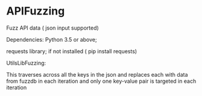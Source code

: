 # APIFuzzing
Fuzz API data ( json input supported)

Dependencies:
Python 3.5 or above; 

requests library; if not installed ( pip install requests)



UtilsLibFuzzing:

This traverses across all the keys in the json and replaces each with data from fuzzdb in each iteration and 
only one key-value pair is targeted in each iteration


